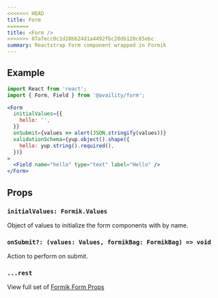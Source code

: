 ```yaml
---
<<<<<<< HEAD
title: Form
=======
title: <Form />
>>>>>>> 07afecc0c1d28bb24d1a4492fbc28db120c85ebc
summary: Reactstrap Form component wrapped in Formik
---
```


## Example

```jsx live=true header=Form.js viewCode=true
import React from 'react';
import { Form, Field } from '@availity/form';

<Form
  initialValues={{
    hello: '',
  }}
  onSubmit={values => alert(JSON.stringify(values))}
  validationSchema={yup.object().shape({
    hello: yup.string().required(),
  })}
>
  <Field name="hello" type="text" label="Hello" />
</Form>
```

## Props

### `initialValues: Formik.Values`
Object of values to initialize the form components with by name.

### `onSubmit?: (values: Values, formikBag: FormikBag) => void`
Action to perform on submit.

### `...rest`

View full set of [Formik Form Props](https://jaredpalmer.com/formik/docs/api/formik#props)